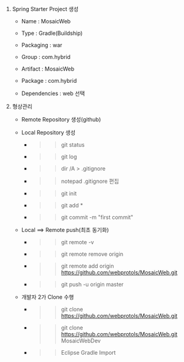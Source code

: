 
1. Spring Starter Project 생성

	- Name : MosaicWeb
	- Type : Gradle(Buildship)
	- Packaging : war
	- Group : com.hybrid
	- Artifact : MosaicWeb
	- Package : com.hybrid
	
	- Dependencies : web 선택

2. 형상관리
	- Remote Repository 생성(github)
	- Local Repository 생성
		- >> git status
		- >> git log
		- >> dir /A > .gitignore
		- >> notepad .gitignore 편집
		- >> git init
		- >> git add *
		- >> git commit -m "first commit"
	- Local ==> Remote push(최초 동기화)
		- >> git remote -v
		- >> git remote remove origin
		- >> git remote add origin https://github.com/webprotols/MosaicWeb.git
		- >> git push -u origin master

	
	- 개발자 2가 Clone 수행
		- >> git clone https://github.com/webprotols/MosaicWeb.git
		- >> git clone https://github.com/webprotols/MosaicWeb.git MosaicWebDev
		- >> Eclipse Gradle Import
	
	
	
	
	
	
	
	
	
	
			
	
	
	
	
	
	
	
	